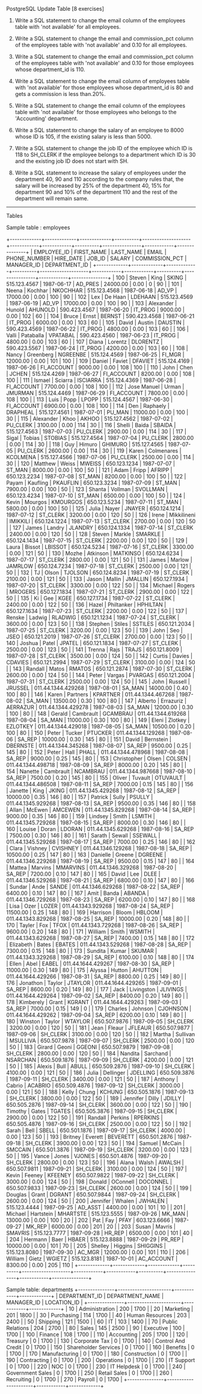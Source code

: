 PostgreSQL Update Table [8 exercises]

1. Write a SQL statement to change the email column of the employees table with 'not available' for all employees.

2. Write a SQL statement to change the email and commission_pct column of the employees table with 'not available' and 0.10 for all employees.

3. Write a SQL statement to change the email and commission_pct column of the employees table with 'not available' and 0.10 for those employees whose department_id is 110.

4. Write a SQL statement to change the email column of employees table with 'not available' for those employees whose department_id is 80 and gets a commission is less than.20%.

5. Write a SQL statement to change the email column of the employees table with 'not available' for those employees who belongs to the 'Accounting' department.

6. Write a SQL statement to change the salary of an employee to 8000 whose ID is 105, if the existing salary is less than 5000.

7. Write a SQL statement to change the job ID of the employee which ID is 118 to SH_CLERK if the employee belongs to a department which ID is 30 and the existing job ID does not start with SH.

8. Write a SQL statement to increase the salary of employees under the department 40, 90 and 110 according to the company rules that, the salary will be increased by 25% of the department 40, 15% for department 90 and 10% of the department 110 and the rest of the department will remain same.

- - - 
Tables

Sample table : employees

+-------------+-------------+-------------+----------+--------------------+------------+------------+----------+----------------+------------+---------------+
| EMPLOYEE_ID | FIRST_NAME  | LAST_NAME   | EMAIL    | PHONE_NUMBER       | HIRE_DATE  | JOB_ID     | SALARY   | COMMISSION_PCT | MANAGER_ID | DEPARTMENT_ID |
+-------------+-------------+-------------+----------+--------------------+------------+------------+----------+----------------+------------+---------------+
|         100 | Steven      | King        | SKING    | 515.123.4567       | 1987-06-17 | AD_PRES    | 24000.00 |           0.00 |          0 |   		  90 |
|         101 | Neena       | Kochhar     | NKOCHHAR | 515.123.4568       | 1987-06-18 | AD_VP      | 17000.00 |           0.00 |        100 |            90 |
|         102 | Lex         | De Haan     | LDEHAAN  | 515.123.4569       | 1987-06-19 | AD_VP      | 17000.00 |           0.00 |        100 |            90 |
|         103 | Alexander   | Hunold      | AHUNOLD  | 590.423.4567       | 1987-06-20 | IT_PROG    |  9000.00 |           0.00 |        102 |            60 |
|         104 | Bruce       | Ernst       | BERNST   | 590.423.4568       | 1987-06-21 | IT_PROG    |  6000.00 |           0.00 |        103 |            60 |
|         105 | David       | Austin      | DAUSTIN  | 590.423.4569       | 1987-06-22 | IT_PROG    |  4800.00 |           0.00 |        103 |            60 |
|         106 | Valli       | Pataballa   | VPATABAL | 590.423.4560       | 1987-06-23 | IT_PROG    |  4800.00 |           0.00 |        103 |            60 |
|         107 | Diana       | Lorentz     | DLORENTZ | 590.423.5567       | 1987-06-24 | IT_PROG    |  4200.00 |           0.00 |        103 |            60 |
|         108 | Nancy       | Greenberg   | NGREENBE | 515.124.4569       | 1987-06-25 | FI_MGR     | 12000.00 |           0.00 |        101 |           100 |
|         109 | Daniel      | Faviet      | DFAVIET  | 515.124.4169       | 1987-06-26 | FI_ACCOUNT |  9000.00 |           0.00 |        108 |           100 |
|         110 | John        | Chen        | JCHEN    | 515.124.4269       | 1987-06-27 | FI_ACCOUNT |  8200.00 |           0.00 |        108 |           100 |
|         111 | Ismael      | Sciarra     | ISCIARRA | 515.124.4369       | 1987-06-28 | FI_ACCOUNT |  7700.00 |           0.00 |        108 |           100 |
|         112 | Jose Manuel | Urman       | JMURMAN  | 515.124.4469       | 1987-06-29 | FI_ACCOUNT |  7800.00 |           0.00 |        108 |           100 |
|         113 | Luis        | Popp        | LPOPP    | 515.124.4567       | 1987-06-30 | FI_ACCOUNT |  6900.00 |           0.00 |        108 |           100 |
|         114 | Den         | Raphaely    | DRAPHEAL | 515.127.4561       | 1987-07-01 | PU_MAN     | 11000.00 |           0.00 |        100 |            30 |
|         115 | Alexander   | Khoo        | AKHOO    | 515.127.4562       | 1987-07-02 | PU_CLERK   |  3100.00 |           0.00 |        114 |            30 |
|         116 | Shelli      | Baida       | SBAIDA   | 515.127.4563       | 1987-07-03 | PU_CLERK   |  2900.00 |           0.00 |        114 |            30 |
|         117 | Sigal       | Tobias      | STOBIAS  | 515.127.4564       | 1987-07-04 | PU_CLERK   |  2800.00 |           0.00 |        114 |            30 |
|         118 | Guy         | Himuro      | GHIMURO  | 515.127.4565       | 1987-07-05 | PU_CLERK   |  2600.00 |           0.00 |        114 |            30 |
|         119 | Karen       | Colmenares  | KCOLMENA | 515.127.4566       | 1987-07-06 | PU_CLERK   |  2500.00 |           0.00 |        114 |            30 |
|         120 | Matthew     | Weiss       | MWEISS   | 650.123.1234       | 1987-07-07 | ST_MAN     |  8000.00 |           0.00 |        100 |            50 |
|         121 | Adam        | Fripp       | AFRIPP   | 650.123.2234       | 1987-07-08 | ST_MAN     |  8200.00 |           0.00 |        100 |            50 |
|         122 | Payam       | Kaufling    | PKAUFLIN | 650.123.3234       | 1987-07-09 | ST_MAN     |  7900.00 |           0.00 |        100 |            50 |
|         123 | Shanta      | Vollman     | SVOLLMAN | 650.123.4234       | 1987-07-10 | ST_MAN     |  6500.00 |           0.00 |        100 |            50 |
|         124 | Kevin       | Mourgos     | KMOURGOS | 650.123.5234       | 1987-07-11 | ST_MAN     |  5800.00 |           0.00 |        100 |            50 |
|         125 | Julia       | Nayer       | JNAYER   | 650.124.1214       | 1987-07-12 | ST_CLERK   |  3200.00 |           0.00 |        120 |            50 |
|         126 | Irene       | Mikkilineni | IMIKKILI | 650.124.1224       | 1987-07-13 | ST_CLERK   |  2700.00 |           0.00 |        120 |            50 |
|         127 | James       | Landry      | JLANDRY  | 650.124.1334       | 1987-07-14 | ST_CLERK   |  2400.00 |           0.00 |        120 |            50 |
|         128 | Steven      | Markle      | SMARKLE  | 650.124.1434       | 1987-07-15 | ST_CLERK   |  2200.00 |           0.00 |        120 |            50 |
|         129 | Laura       | Bissot      | LBISSOT  | 650.124.5234       | 1987-07-16 | ST_CLERK   |  3300.00 |           0.00 |        121 |            50 |
|         130 | Mozhe       | Atkinson    | MATKINSO | 650.124.6234       | 1987-07-17 | ST_CLERK   |  2800.00 |           0.00 |        121 |            50 |
|         131 | James       | Marlow      | JAMRLOW  | 650.124.7234       | 1987-07-18 | ST_CLERK   |  2500.00 |           0.00 |        121 |            50 |
|         132 | TJ          | Olson       | TJOLSON  | 650.124.8234       | 1987-07-19 | ST_CLERK   |  2100.00 |           0.00 |        121 |            50 |
|         133 | Jason       | Mallin      | JMALLIN  | 650.127.1934       | 1987-07-20 | ST_CLERK   |  3300.00 |           0.00 |        122 |            50 |
|         134 | Michael     | Rogers      | MROGERS  | 650.127.1834       | 1987-07-21 | ST_CLERK   |  2900.00 |           0.00 |        122 |            50 |
|         135 | Ki          | Gee         | KGEE     | 650.127.1734       | 1987-07-22 | ST_CLERK   |  2400.00 |           0.00 |        122 |            50 |
|         136 | Hazel       | Philtanker  | HPHILTAN | 650.127.1634       | 1987-07-23 | ST_CLERK   |  2200.00 |           0.00 |        122 |            50 |
|         137 | Renske      | Ladwig      | RLADWIG  | 650.121.1234       | 1987-07-24 | ST_CLERK   |  3600.00 |           0.00 |        123 |            50 |
|         138 | Stephen     | Stiles      | SSTILES  | 650.121.2034       | 1987-07-25 | ST_CLERK   |  3200.00 |           0.00 |        123 |            50 |
|         139 | John        | Seo         | JSEO     | 650.121.2019       | 1987-07-26 | ST_CLERK   |  2700.00 |           0.00 |        123 |            50 |
|         140 | Joshua      | Patel       | JPATEL   | 650.121.1834       | 1987-07-27 | ST_CLERK   |  2500.00 |           0.00 |        123 |            50 |
|         141 | Trenna      | Rajs        | TRAJS    | 650.121.8009       | 1987-07-28 | ST_CLERK   |  3500.00 |           0.00 |        124 |            50 |
|         142 | Curtis      | Davies      | CDAVIES  | 650.121.2994       | 1987-07-29 | ST_CLERK   |  3100.00 |           0.00 |        124 |            50 |
|         143 | Randall     | Matos       | RMATOS   | 650.121.2874       | 1987-07-30 | ST_CLERK   |  2600.00 |           0.00 |        124 |            50 |
|         144 | Peter       | Vargas      | PVARGAS  | 650.121.2004       | 1987-07-31 | ST_CLERK   |  2500.00 |           0.00 |        124 |            50 |
|         145 | John        | Russell     | JRUSSEL  | 011.44.1344.429268 | 1987-08-01 | SA_MAN     | 14000.00 |           0.40 |        100 |            80 |
|         146 | Karen       | Partners    | KPARTNER | 011.44.1344.467268 | 1987-08-02 | SA_MAN     | 13500.00 |           0.30 |        100 |            80 |
|         147 | Alberto     | Errazuriz   | AERRAZUR | 011.44.1344.429278 | 1987-08-03 | SA_MAN     | 12000.00 |           0.30 |        100 |            80 |
|         148 | Gerald      | Cambrault   | GCAMBRAU | 011.44.1344.619268 | 1987-08-04 | SA_MAN     | 11000.00 |           0.30 |        100 |            80 |
|         149 | Eleni       | Zlotkey     | EZLOTKEY | 011.44.1344.429018 | 1987-08-05 | SA_MAN     | 10500.00 |           0.20 |        100 |            80 |
|         150 | Peter       | Tucker      | PTUCKER  | 011.44.1344.129268 | 1987-08-06 | SA_REP     | 10000.00 |           0.30 |        145 |            80 |
|         151 | David       | Bernstein   | DBERNSTE | 011.44.1344.345268 | 1987-08-07 | SA_REP     |  9500.00 |           0.25 |        145 |            80 |
|         152 | Peter       | Hall        | PHALL    | 011.44.1344.478968 | 1987-08-08 | SA_REP     |  9000.00 |           0.25 |        145 |            80 |
|         153 | Christopher | Olsen       | COLSEN   | 011.44.1344.498718 | 1987-08-09 | SA_REP     |  8000.00 |           0.20 |        145 |            80 |
|         154 | Nanette     | Cambrault   | NCAMBRAU | 011.44.1344.987668 | 1987-08-10 | SA_REP     |  7500.00 |           0.20 |        145 |            80 |
|         155 | Oliver      | Tuvault     | OTUVAULT | 011.44.1344.486508 | 1987-08-11 | SA_REP     |  7000.00 |           0.15 |        145 |            80 |
|         156 | Janette     | King        | JKING    | 011.44.1345.429268 | 1987-08-12 | SA_REP     | 10000.00 |           0.35 |        146 |            80 |
|         157 | Patrick     | Sully       | PSULLY   | 011.44.1345.929268 | 1987-08-13 | SA_REP     |  9500.00 |           0.35 |        146 |            80 |
|         158 | Allan       | McEwen      | AMCEWEN  | 011.44.1345.829268 | 1987-08-14 | SA_REP     |  9000.00 |           0.35 |        146 |            80 |
|         159 | Lindsey     | Smith       | LSMITH   | 011.44.1345.729268 | 1987-08-15 | SA_REP     |  8000.00 |           0.30 |        146 |            80 |
|         160 | Louise      | Doran       | LDORAN   | 011.44.1345.629268 | 1987-08-16 | SA_REP     |  7500.00 |           0.30 |        146 |            80 |
|         161 | Sarath      | Sewall      | SSEWALL  | 011.44.1345.529268 | 1987-08-17 | SA_REP     |  7000.00 |           0.25 |        146 |            80 |
|         162 | Clara       | Vishney     | CVISHNEY | 011.44.1346.129268 | 1987-08-18 | SA_REP     | 10500.00 |           0.25 |        147 |            80 |
|         163 | Danielle    | Greene      | DGREENE  | 011.44.1346.229268 | 1987-08-19 | SA_REP     |  9500.00 |           0.15 |        147 |            80 |
|         164 | Mattea      | Marvins     | MMARVINS | 011.44.1346.329268 | 1987-08-20 | SA_REP     |  7200.00 |           0.10 |        147 |            80 |
|         165 | David       | Lee         | DLEE     | 011.44.1346.529268 | 1987-08-21 | SA_REP     |  6800.00 |           0.10 |        147 |            80 |
|         166 | Sundar      | Ande        | SANDE    | 011.44.1346.629268 | 1987-08-22 | SA_REP     |  6400.00 |           0.10 |        147 |            80 |
|         167 | Amit        | Banda       | ABANDA   | 011.44.1346.729268 | 1987-08-23 | SA_REP     |  6200.00 |           0.10 |        147 |            80 |
|         168 | Lisa        | Ozer        | LOZER    | 011.44.1343.929268 | 1987-08-24 | SA_REP     | 11500.00 |           0.25 |        148 |            80 |
|         169 | Harrison    | Bloom       | HBLOOM   | 011.44.1343.829268 | 1987-08-25 | SA_REP     | 10000.00 |           0.20 |        148 |            80 |
|         170 | Tayler      | Fox         | TFOX     | 011.44.1343.729268 | 1987-08-26 | SA_REP     |  9600.00 |           0.20 |        148 |            80 |
|         171 | William     | Smith       | WSMITH   | 011.44.1343.629268 | 1987-08-27 | SA_REP     |  7400.00 |           0.15 |        148 |            80 |
|         172 | Elizabeth   | Bates       | EBATES   | 011.44.1343.529268 | 1987-08-28 | SA_REP     |  7300.00 |           0.15 |        148 |            80 |
|         173 | Sundita     | Kumar       | SKUMAR   | 011.44.1343.329268 | 1987-08-29 | SA_REP     |  6100.00 |           0.10 |        148 |            80 |
|         174 | Ellen       | Abel        | EABEL    | 011.44.1644.429267 | 1987-08-30 | SA_REP     | 11000.00 |           0.30 |        149 |            80 |
|         175 | Alyssa      | Hutton      | AHUTTON  | 011.44.1644.429266 | 1987-08-31 | SA_REP     |  8800.00 |           0.25 |        149 |            80 |
|         176 | Jonathon    | Taylor      | JTAYLOR  | 011.44.1644.429265 | 1987-09-01 | SA_REP     |  8600.00 |           0.20 |        149 |            80 |
|         177 | Jack        | Livingston  | JLIVINGS | 011.44.1644.429264 | 1987-09-02 | SA_REP     |  8400.00 |           0.20 |        149 |            80 |
|         178 | Kimberely   | Grant       | KGRANT   | 011.44.1644.429263 | 1987-09-03 | SA_REP     |  7000.00 |           0.15 |        149 |             0 |
|         179 | Charles     | Johnson     | CJOHNSON | 011.44.1644.429262 | 1987-09-04 | SA_REP     |  6200.00 |           0.10 |        149 |            80 |
|         180 | Winston     | Taylor      | WTAYLOR  | 650.507.9876       | 1987-09-05 | SH_CLERK   |  3200.00 |           0.00 |        120 |            50 |
|         181 | Jean        | Fleaur      | JFLEAUR  | 650.507.9877       | 1987-09-06 | SH_CLERK   |  3100.00 |           0.00 |        120 |            50 |
|         182 | Martha      | Sullivan    | MSULLIVA | 650.507.9878       | 1987-09-07 | SH_CLERK   |  2500.00 |           0.00 |        120 |            50 |
|         183 | Girard      | Geoni       | GGEONI   | 650.507.9879       | 1987-09-08 | SH_CLERK   |  2800.00 |           0.00 |        120 |            50 |
|         184 | Nandita     | Sarchand    | NSARCHAN | 650.509.1876       | 1987-09-09 | SH_CLERK   |  4200.00 |           0.00 |        121 |            50 |
|         185 | Alexis      | Bull        | ABULL    | 650.509.2876       | 1987-09-10 | SH_CLERK   |  4100.00 |           0.00 |        121 |            50 |
|         186 | Julia       | Dellinger   | JDELLING | 650.509.3876       | 1987-09-11 | SH_CLERK   |  3400.00 |           0.00 |        121 |            50 |
|         187 | Anthony     | Cabrio      | ACABRIO  | 650.509.4876       | 1987-09-12 | SH_CLERK   |  3000.00 |           0.00 |        121 |            50 |
|         188 | Kelly       | Chung       | KCHUNG   | 650.505.1876       | 1987-09-13 | SH_CLERK   |  3800.00 |           0.00 |        122 |            50 |
|         189 | Jennifer    | Dilly       | JDILLY   | 650.505.2876       | 1987-09-14 | SH_CLERK   |  3600.00 |           0.00 |        122 |            50 |
|         190 | Timothy     | Gates       | TGATES   | 650.505.3876       | 1987-09-15 | SH_CLERK   |  2900.00 |           0.00 |        122 |            50 |
|         191 | Randall     | Perkins     | RPERKINS | 650.505.4876       | 1987-09-16 | SH_CLERK   |  2500.00 |           0.00 |        122 |            50 |
|         192 | Sarah       | Bell        | SBELL    | 650.501.1876       | 1987-09-17 | SH_CLERK   |  4000.00 |           0.00 |        123 |            50 |
|         193 | Britney     | Everett     | BEVERETT | 650.501.2876       | 1987-09-18 | SH_CLERK   |  3900.00 |           0.00 |        123 |            50 |
|         194 | Samuel      | McCain      | SMCCAIN  | 650.501.3876       | 1987-09-19 | SH_CLERK   |  3200.00 |           0.00 |        123 |            50 |
|         195 | Vance       | Jones       | VJONES   | 650.501.4876       | 1987-09-20 | SH_CLERK   |  2800.00 |           0.00 |        123 |            50 |
|         196 | Alana       | Walsh       | AWALSH   | 650.507.9811       | 1987-09-21 | SH_CLERK   |  3100.00 |           0.00 |        124 |            50 |
|         197 | Kevin       | Feeney      | KFEENEY  | 650.507.9822       | 1987-09-22 | SH_CLERK   |  3000.00 |           0.00 |        124 |            50 |
|         198 | Donald      | OConnell    | DOCONNEL | 650.507.9833       | 1987-09-23 | SH_CLERK   |  2600.00 |           0.00 |        124 |            50 |
|         199 | Douglas     | Grant       | DGRANT   | 650.507.9844       | 1987-09-24 | SH_CLERK   |  2600.00 |           0.00 |        124 |            50 |
|         200 | Jennifer    | Whalen      | JWHALEN  | 515.123.4444       | 1987-09-25 | AD_ASST    |  4400.00 |           0.00 |        101 |            10 |
|         201 | Michael     | Hartstein   | MHARTSTE | 515.123.5555       | 1987-09-26 | MK_MAN     | 13000.00 |           0.00 |        100 |            20 |
|         202 | Pat         | Fay         | PFAY     | 603.123.6666       | 1987-09-27 | MK_REP     |  6000.00 |           0.00 |        201 |            20 |
|         203 | Susan       | Mavris      | SMAVRIS  | 515.123.7777       | 1987-09-28 | HR_REP     |  6500.00 |           0.00 |        101 |            40 |
|         204 | Hermann     | Baer        | HBAER    | 515.123.8888       | 1987-09-29 | PR_REP     | 10000.00 |           0.00 |        101 |            70 |
|         205 | Shelley     | Higgins     | SHIGGINS | 515.123.8080       | 1987-09-30 | AC_MGR     | 12000.00 |           0.00 |        101 |           110 |
|         206 | William     | Gietz       | WGIETZ   | 515.123.8181       | 1987-10-01 | AC_ACCOUNT |  8300.00 |           0.00 |        205 |           110 |
+-------------+-------------+-------------+----------+--------------------+------------+------------+----------+----------------+------------+---------------+

Sample table: departments
+---------------+----------------------+------------+-------------+
| DEPARTMENT_ID | DEPARTMENT_NAME      | MANAGER_ID | LOCATION_ID |
+---------------+----------------------+------------+-------------+
|            10 | Administration       |        200 |        1700 |
|            20 | Marketing            |        201 |        1800 |
|            30 | Purchasing           |        114 |        1700 |
|            40 | Human Resources      |        203 |        2400 |
|            50 | Shipping             |        121 |        1500 |
|            60 | IT                   |        103 |        1400 |
|            70 | Public Relations     |        204 |        2700 |
|            80 | Sales                |        145 |        2500 |
|            90 | Executive            |        100 |        1700 |
|           100 | Finance              |        108 |        1700 |
|           110 | Accounting           |        205 |        1700 |
|           120 | Treasury             |          0 |        1700 |
|           130 | Corporate Tax        |          0 |        1700 |
|           140 | Control And Credit   |          0 |        1700 |
|           150 | Shareholder Services |          0 |        1700 |
|           160 | Benefits             |          0 |        1700 |
|           170 | Manufacturing        |          0 |        1700 |
|           180 | Construction         |          0 |        1700 |
|           190 | Contracting          |          0 |        1700 |
|           200 | Operations           |          0 |        1700 |
|           210 | IT Support           |          0 |        1700 |
|           220 | NOC                  |          0 |        1700 |
|           230 | IT Helpdesk          |          0 |        1700 |
|           240 | Government Sales     |          0 |        1700 |
|           250 | Retail Sales         |          0 |        1700 |
|           260 | Recruiting           |          0 |        1700 |
|           270 | Payroll              |          0 |        1700 |
+---------------+----------------------+------------+-------------+
